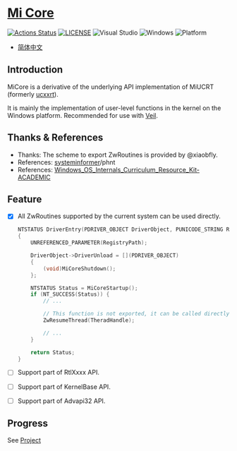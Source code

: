 # [Mi Core](https://github.com/MiroKaku/micore)

[![Actions Status](https://img.shields.io/github/actions/workflow/status/MiroKaku/micore/build.svg)](https://github.com/MiroKaku/micore/actions)
[![LICENSE](https://img.shields.io/badge/license-MIT-blue.svg)](https://github.com/MiroKaku/micore/blob/master/LICENSE)
![Visual Studio](https://img.shields.io/badge/Visual%20Studio-2022-purple.svg)
![Windows](https://img.shields.io/badge/Windows-7+-orange.svg)
![Platform](https://img.shields.io/badge/Windows-X86%7CX64%7CARM64-%23FFBCD9)

* [简体中文](https://github.com/MiroKaku/micore/blob/master/README.zh-CN.md)

## Introduction
MiCore is a derivative of the underlying API implementation of MiUCRT (formerly [ucxxrt](https://github.com/MiroKaku/ucxxrt)).

It is mainly the implementation of user-level functions in the kernel on the Windows platform.
Recommended for use with [Veil](https://github.com/MiroKaku/Veil).

## Thanks & References
* Thanks: The scheme to export ZwRoutines is provided by @xiaobfly.
* References: [systeminformer](https://github.com/winsiderss/systeminformer)/phnt
* References: [Windows_OS_Internals_Curriculum_Resource_Kit-ACADEMIC](https://github.com/MeeSong/Windows_OS_Internals_Curriculum_Resource_Kit-ACADEMIC)

## Feature

- [x] All ZwRoutines supported by the current system can be used directly.
    ```C
    NTSTATUS DriverEntry(PDRIVER_OBJECT DriverObject, PUNICODE_STRING RegistryPath)
    {
        UNREFERENCED_PARAMETER(RegistryPath);

        DriverObject->DriverUnload = [](PDRIVER_OBJECT)
        {
            (void)MiCoreShutdown();
        };

        NTSTATUS Status = MiCoreStartup();
        if (NT_SUCCESS(Status)) {
            // ...

            // This function is not exported, it can be called directly after using micore
            ZwResumeThread(TheradHandle);

            // ...
        }

        return Status;
    }
    ```

- [ ] Support part of RtlXxxx API.
- [ ] Support part of KernelBase API.
- [ ] Support part of Advapi32 API.

## Progress
See [Project](https://github.com/users/MiroKaku/projects/1/views/1)
